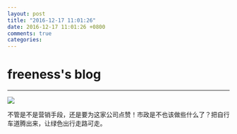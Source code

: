 ```yaml
---
layout: post
title: "2016-12-17 11:01:26"
date: 2016-12-17 11:01:26 +0800
comments: true
categories: 
---
```


# freeness's blog

----------

![](http://okqmqrbgo.bkt.clouddn.com/201612171101261.jpg)

>
不管是不是营销手段，还是要为这家公司点赞！市政是不也该做些什么了？把自行车道腾出来，让绿色出行走路可走。